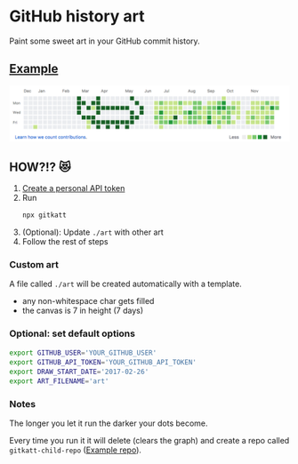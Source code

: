 # GitHub history art

Paint some sweet art in your GitHub commit history.

## [Example](https://github.com/KATT)

<img src="./screenshot.png">

## HOW?!? 😻

1. [Create a personal API token](https://github.com/settings/tokens) 
1. Run
   ```sh
   npx gitkatt
   ```
1. (Optional): Update `./art` with other art
1. Follow the rest of steps


### Custom art


A file called `./art` will be created automatically with a template.
  * any non-whitespace char gets filled
  * the canvas is 7 in height (7 days)

### Optional: set default options

```sh
export GITHUB_USER='YOUR_GITHUB_USER'
export GITHUB_API_TOKEN='YOUR_GITHUB_API_TOKEN'
export DRAW_START_DATE='2017-02-26'
export ART_FILENAME='art'
```

### Notes

The longer you let it run the darker your dots become. 

Every time you run it it will delete (clears the graph) and create a repo called `gitkatt-child-repo` ([Example repo](https://github.com/KATT/gitkatt-child-repo)).
